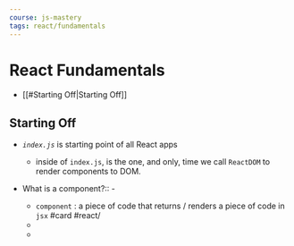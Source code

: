 ```yaml
---
course: js-mastery
tags: react/fundamentals
---
```


# React Fundamentals

- [[#Starting Off|Starting Off]]



## Starting Off

- *`index.js`* is starting point of all React apps
	- inside of `index.js`, is the one, and only, time we call `ReactDOM` to render components to DOM.

-  What is a component?:: - 
	- `component` : a piece of code that returns / renders a piece of code in `jsx` #card #react/
	-  
	- 